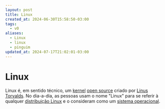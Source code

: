 ```yaml
---
layout: post
title: Linux
created_at: 2024-06-30T15:58:50-03:00
tags:
  - v0
aliases:
  - Linux
  - linux
  - pinguim
updated_at: 2024-07-17T21:02:01-03:00
---
```

# Linux 
Linux é, em sentido técnico, um [kernel](_insight/2024/07/2024-07-07-Kernel.md) [open source](api/2024/07/2024-07-02-Open_Source.md) criado por [Linus Torvalds](_insight/2024/07/2024-07-08-Linus_Torvalds.md). No dia-a-dia, as pessoas usam o nome "Linux" para se referir à qualquer [distribuição Linux](api/2024/06/2024-06-30-Distro_Linux.md) e o consideram como um [sistema operacional](api/2024/06/2024-06-30-Sistema_Operacional.md).